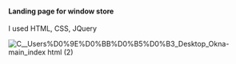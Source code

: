 #### Landing page for window store
I used HTML, CSS, JQuery

![_C__Users_%D0%9E%D0%BB%D0%B5%D0%B3_Desktop_Okna-main_index html (2)](https://github.com/user-attachments/assets/5a32fd2e-5f44-4381-acb5-23bcf6943ccb)
